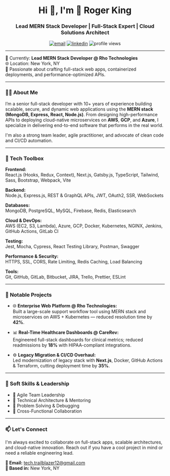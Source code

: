 <h1 align="center">Hi 👋, I'm 🚀 Roger King</h1>
<h3 align="center">Lead MERN Stack Developer | Full-Stack Expert | Cloud Solutions Architect</h3>

<p align="center">
  <a href="mailto:tech.trailblazer12@gmail.com"><img src="https://img.shields.io/badge/email-tech.trailblazer12@gmail.com-blue?style=flat-square&logo=gmail" alt="email" /></a>
  <a href="https://www.linkedin.com/in/your-link-here" target="_blank"><img src="https://img.shields.io/badge/LinkedIn-Roger%20King-blue?style=flat-square&logo=linkedin" alt="linkedin"/></a>
  <img src="https://komarev.com/ghpvc/?username=rogerking&style=flat-square&color=blue" alt="profile views"/>
</p>

---

🏢 Currently: **Lead MERN Stack Developer @ Rho Technologies**  
🌐 Location: New York, NY  
🎯 Passionate about crafting full-stack web apps, containerized deployments, and performance-optimized APIs.

---

### 👨‍💻 About Me

I’m a senior full-stack developer with 10+ years of experience building scalable, secure, and dynamic web applications using the **MERN stack (MongoDB, Express, React, Node.js)**. From designing high-performance APIs to deploying cloud-native microservices on **AWS**, **GCP**, and **Azure**, I specialize in delivering end-to-end software that performs in the real world.

I'm also a strong team leader, agile practitioner, and advocate of clean code and CI/CD automation.

---

### 🔧 Tech Toolbox

**Frontend:**  
React.js (Hooks, Redux, Context), Next.js, Gatsby.js, TypeScript, Tailwind, Sass, Bootstrap, Webpack, Vite  

**Backend:**  
Node.js, Express.js, REST & GraphQL APIs, JWT, OAuth2, SSR, WebSockets  

**Databases:**  
MongoDB, PostgreSQL, MySQL, Firebase, Redis, Elasticsearch  

**Cloud & DevOps:**  
AWS (EC2, S3, Lambda), Azure, GCP, Docker, Kubernetes, NGINX, Jenkins, GitHub Actions, GitLab CI  

**Testing:**  
Jest, Mocha, Cypress, React Testing Library, Postman, Swagger  

**Performance & Security:**  
HTTPS, SSL, CORS, Rate Limiting, Redis Caching, Load Balancing  

**Tools:**  
Git, GitHub, GitLab, Bitbucket, JIRA, Trello, Prettier, ESLint  

---

### 🚀 Notable Projects

- 🌐 **Enterprise Web Platform @ Rho Technologies:**  
  Built a large-scale support workflow tool using MERN stack and microservices on AWS + Kubernetes — reduced resolution time by **42%**.

- 📊 **Real-Time Healthcare Dashboards @ CareRev:**  
  Engineered full-stack dashboards for clinical metrics; reduced readmissions by **18%** with HIPAA-compliant integrations.

- ⚙️ **Legacy Migration & CI/CD Overhaul:**  
  Led modernization of legacy stack with **Next.js**, Docker, GitHub Actions & Terraform, cutting deployment time by **35%**.

---

### 🧠 Soft Skills & Leadership

- 📅 Agile Team Leadership  
- 🧩 Technical Architecture & Mentoring  
- 🧠 Problem Solving & Debugging  
- 🤝 Cross-Functional Collaboration  

---

### 📫 Let's Connect

I'm always excited to collaborate on full-stack apps, scalable architectures, and cloud-native innovation. Reach out if you have a cool project in mind or need a reliable engineering lead.

**📧 Email:** tech.trailblazer12@gmail.com  
**📍 Based in:** New York, NY  
